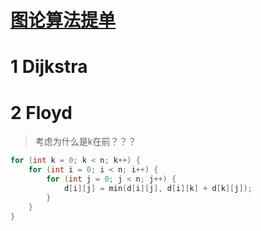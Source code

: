 # [图论算法提单](https://leetcode.cn/circle/discuss/01LUak/)



# 1 Dijkstra





# 2 Floyd

> 考虑为什么是k在前？？？

```cpp
for (int k = 0; k < n; k++) {
    for (int i = 0; i < n; i++) {
        for (int j = 0; j < n; j++) {
            d[i][j] = min(d[i][j], d[i][k] + d[k][j]);
        }
    }
}
```

